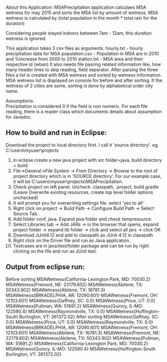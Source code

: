 
About this Application:
MSAPrecipitation application calculaes MSA wetness for may 2015 and sorts the MSA list by amount of wetness.
MSA wetness is calculated by 
(total population in the month * total rain for the duration) 

Considering people stayed indoors between 7am - 12am, this duration wetness is ignored.
 
This application takes 3 csv files as arguments.
hourly.txt - hourly precipitation data for MSA
population.csv - Population in MSA are in 2010 and %increase from 2000 to 2010
station.txt - MSA area and their respective id (wban)
It also needs file pasring related information like, how many header lines to skip reading, field separator.
After parsing the three files a list is created with MSA wetness and sorted by wetness information. MSA wetness list is displayed 
on console for before and after sorting.
If the wetness of 2 cities are same, sorting is done by alphabetical order city name.

Assumptions:  
Precipitation is considered 0 if the field is non numeric.
For each file reading, there is a reader class which documents details about assumption for Javadoc.


How to build and run in Eclipse:
-------------------------------
Download the project to local directory first. I call it 'source directory'. eg. C:\users\myuser\projects

1. In eclipse create a new java project with src folder=java, build directory = build
2. File->General->File System -> From Directory -> Browse to the root of project directory which is in 'SOURCE directory'. For our example case, it will be C:\users\myuser\projects\MSAPrecipitation. 
3. Check project on left panel. Uncheck .classpath, .project, build.gradle 
(Leave Overwrite existing resources, create top level folder options unchecked)
4. It will prompt you for overwriting settings file. select 'yes to all'
5. Right click on project -> Build Path -> Configure Build Path -> Select Source Tab.
6. Add folder conf, java. Expand java folder and check tempresource.
7. Select Libraries tab -> Add JARs -> in the browser that opens, expand project folder -> expand lib folder -> clcik and select all jars -> click OK
8. Download JUnit4.12 and add to classpath as JUnit 4.12 in classpath 
9. Right click on the Driver file and run as Java application.
10. Testcases are in java/test/folder package and can be run by right clicking on the file and run as JUnit test.


Output from eclipse run:
--------------------------
Before sorting
MSAWetness{California-Lexington Park, MD: 70030.2}
MSAWetness{Fremont, NE: 22179.602}
MSAWetness{Abilene, TX: 50343.902}
MSAWetness{Abilene, TX: 16781.3}
MSAWetness{BRKADELPHIA, AR: 12090.601}
MSAWetness{Fremont, OH: 12103.601}
MSAWetness{Gaffney, SC: 0.0}
MSAWetness{Price, UT: 0.0}
MSAWetness{Pullman, WA: 51691.2}
MSAWetness{Quincy, IL-MO: 122590.4}
MSAWetness{Raymondville, TX: 0.0}
MSAWetness{Huffington-South Burlington, VT: 261372.02}
After sorting
MSAWetness{Gaffney, SC: 0.0}
MSAWetness{Price, UT: 0.0}
MSAWetness{Raymondville, TX: 0.0}
MSAWetness{BRKADELPHIA, AR: 12090.601}
MSAWetness{Fremont, OH: 12103.601}
MSAWetness{Abilene, TX: 16781.3}
MSAWetness{Fremont, NE: 22179.602}
MSAWetness{Abilene, TX: 50343.902}
MSAWetness{Pullman, WA: 51691.2}
MSAWetness{California-Lexington Park, MD: 70030.2}
MSAWetness{Quincy, IL-MO: 122590.4}
MSAWetness{Huffington-South Burlington, VT: 261372.02}
